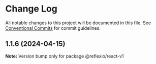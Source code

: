 # Change Log

All notable changes to this project will be documented in this file.
See [Conventional Commits](https://conventionalcommits.org) for commit guidelines.

## 1.1.6 (2024-04-15)

**Note:** Version bump only for package @reflexio/react-v1
